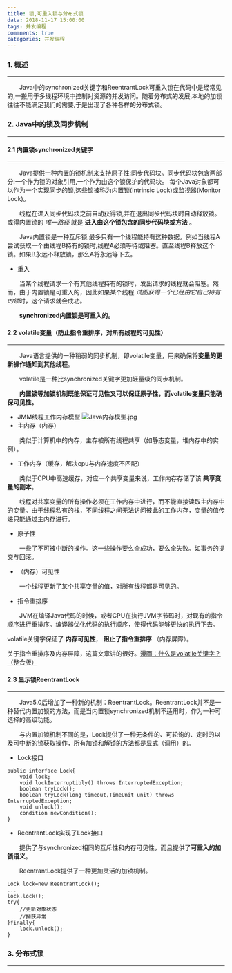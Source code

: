 ```yaml
---
title: 锁,可重入锁与分布式锁
data: 2018-11-17 15:00:00
tags: 并发编程
commnents: true
categories: 并发编程
---
```

### 1. 概述
****
<p style="text-indent:2em">Java中的synchronized关键字和ReentrantLock可重入锁在代码中是经常见的,一搬用于多线程环境中控制对资源的并发访问。随着分布式的发展,本地的加锁往往不能满足我们的需要,于是出现了各种各样的分布式锁。
</p>

### 2. Java中的锁及同步机制
****
#### 2.1 内置锁synchronized关键字
****
<p style="text-indent:2em">
Java提供一种内置的锁机制来支持原子性:同步代码块。同步代码块包含两部分:一个作为锁的对象引用,一个作为由这个锁保护的代码块。
每个Java对象都可以作为一个实现同步的锁,这些锁被称为内置锁(Intrinsic Lock)或监视器(Monitor Lock)。
</p>
<p style="text-indent:2em">
线程在进入同步代码块之前自动获得锁,并在退出同步代码块时自动释放锁。
或得内置锁的 <i>唯一路径</i> 就是 <b>进入由这个锁包含的同步代码块或方法</b> 。
</p>
<p style="text-indent:2em">
Java内置锁是一种互斥锁,最多只有一个线程能持有这种数据。例如当线程A尝试获取一个由线程B持有的锁时,线程A必须等待或阻塞。直至线程B释放这个锁。如果B永远不释放锁，那么A将永远等下去。
</p>


- 重入
<p style="text-indent:2em">
当某个线程请求一个有其他线程持有的锁时，发出请求的线程就会阻塞。然而，由于内置锁是可重入的，因此如果某个线程 <i>试图获得一个已经由它自己持有的锁</i>时，这个请求就会成功。
</p>
<p style="text-indent:2em">
<b>synchronized内置锁是可重入的。</b>
</p>


#### 2.2 volatile变量（防止指令重排序，对所有线程的可见性）
****
<p style="text-indent:2em">
Java语言提供的一种稍弱的同步机制，即volatile变量，用来确保将<b>变量的更新操作通知到其他线程</b>。
</p>
<p style="text-indent:2em">
volatile是一种比synchronized关键字更加轻量级的同步机制。
</p>
<p style="text-indent:2em">
<b>内置锁等加锁机制既能保证可见性又可以保证原子性，而volatile变量只能确保可见性。</b>
</p>

- JMM线程工作内存模型
![Java内存模型.jpg](http://wx2.sinaimg.cn/mw690/006pTdaLgy1fxb3gx4tv7j30ew052t8t.jpg)
- 主内存（内存）
<p style="text-indent:2em">
类似于计算机中的内存，主存被所有线程共享（如静态变量，堆内存中的实例）。
</p>

- 工作内存（缓存，解决cpu与内存速度不匹配）
<p style="text-indent:2em">
类似于CPU中高速缓存，对应一个共享变量来说，工作内存存储了该 <b>共享变量的副本</b>。
</p>

<p style="text-indent:2em">
线程对共享变量的所有操作必须在工作内存中进行，而不能直接读取主内存中的变量。由于线程私有的栈，不同线程之间无法访问彼此的工作内存，变量的值传递只能通过主内存进行。
</p>

- 原子性
<p style="text-indent:2em">
一些了不可被中断的操作。这一些操作要么全成功，要么全失败。如事务的提交与回滚。
</p>

- （内存）可见性
<p style="text-indent:2em">一个线程更新了某个共享变量的值，对所有线程都是可见的。</p>

-  指令重排序
<p style="text-indent:2em">
JVM在编译Java代码的时候，或者CPU在执行JVM字节码时，对现有的指令顺序进行重排序。编译器优化代码的执行顺序，使得代码能够更快的执行下去。
</p>


volatile关键字保证了 __内存可见性__， __阻止了指令重排序__ （内存屏障）。

关于指令重排序及内存屏障，这篇文章讲的很好。[漫画：什么是volatile关键字？（整合版）](https://mp.weixin.qq.com/s/DZkGRTan2qSzJoDAx7QJag)




#### 2.3 显示锁ReentrantLock
****
<p style="text-indent:2em">
Java5.0后增加了一种新的机制：ReentrantLock。ReentrantLock并不是一种替代内置加锁的方法，而是当内置锁synchronized机制不适用时，作为一种可选择的高级功能。
</p>
<p style="text-indent:2em">
与内置加锁机制不同的是，Lock提供了一种无条件的、可轮询的、定时的以及可中断的锁获取操作，所有加锁和解锁的方法都是显式（调用）的。
</p>

- Lock接口
```
public interface Lock{
    void lock;
    void lockInterruptibly() throws InterruptedException;
    boolean tryLock();
    boolean tryLock(long timeout,TimeUnit unit) throws InterruptedException;
    void unlock();
    condition newCondition();
}
```
- ReentrantLock实现了Lock接口
<p style="text-indent:2em">
提供了与synchronized相同的互斥性和内存可见性，而且提供了<b>可重入的加锁语义</b>。
</p>
<p style="text-indent:2em">
ReentrantLock提供了一种更加灵活的加锁机制。
</p>

```
Lock lock=new ReentrantLock();
...
lock.lock();
try{
    //更新对象状态
    //捕获异常
}finally{
    lock.unlock();
}
```


### 3. 分布式锁
****

